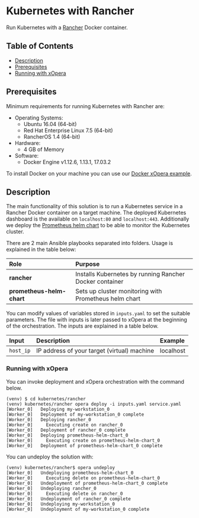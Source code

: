 # Kubernetes with Rancher
Run Kubernetes with a [Rancher](https://rancher.com/) Docker container.

## Table of Contents
  - [Description](#description)
  - [Prerequisites](#prerequisites)
  - [Running with xOpera](#running-with-xopera)

## Prerequisites
Minimum requirements for running Kubernetes with Rancher are:

* Operating Systems:
  * Ubuntu 16.04 (64-bit)
  * Red Hat Enterprise Linux 7.5 (64-bit)
  * RancherOS 1.4 (64-bit)
* Hardware:
  * 4 GB of Memory
* Software:
  * Docker Engine v1.12.6, 1.13.1, 17.03.2

To install Docker on your machine you can use our [Docker xOpera example](../docker).

## Description
The main functionality of this solution is to run a Kubernetes service in a Rancher Docker container on a target 
machine. The deployed Kubernetes dashboard is the available on `localhost:80` and `localhost:443`. Additionally we 
deploy the [Prometheus helm chart](https://artifacthub.io/packages/helm/prometheus-community/prometheus) to be able to 
monitor the Kubernetes cluster.

There are 2 main Ansible playbooks separated into folders. Usage is explained in the table below:

|    Role      |   Purpose    |
|:-------------|:-------------|
| **rancher** | Installs Kubernetes by running Rancher Docker container |
| **prometheus-helm-chart** | Sets up cluster monitoring with Prometheus helm chart |

You can modify values of variables stored in `inputs.yaml` to set the suitable parameters. The file with inputs is 
later passed to xOpera at the beginning of the orchestration. The inputs are explained in a table below.

| Input | Description | Example
|:-------------|:-------------|:-------------|
| `host_ip` | IP address of your target (virtual) machine | localhost |

### Running with xOpera
You can invoke deployment and xOpera orchestration with the command below. 

```console
(venv) $ cd kubernetes/rancher
(venv) kubernetes/rancher opera deploy -i inputs.yaml service.yaml
[Worker_0]   Deploying my-workstation_0
[Worker_0]   Deployment of my-workstation_0 complete
[Worker_0]   Deploying rancher_0
[Worker_0]     Executing create on rancher_0
[Worker_0]   Deployment of rancher_0 complete
[Worker_0]   Deploying prometheus-helm-chart_0
[Worker_0]     Executing create on prometheus-helm-chart_0
[Worker_0]   Deployment of prometheus-helm-chart_0 complete
```

You can undeploy the solution with:

```console
(venv) kubernetes/rancher$ opera undeploy
[Worker_0]   Undeploying prometheus-helm-chart_0
[Worker_0]     Executing delete on prometheus-helm-chart_0
[Worker_0]   Undeployment of prometheus-helm-chart_0 complete
[Worker_0]   Undeploying rancher_0
[Worker_0]     Executing delete on rancher_0
[Worker_0]   Undeployment of rancher_0 complete
[Worker_0]   Undeploying my-workstation_0
[Worker_0]   Undeployment of my-workstation_0 complete
```
